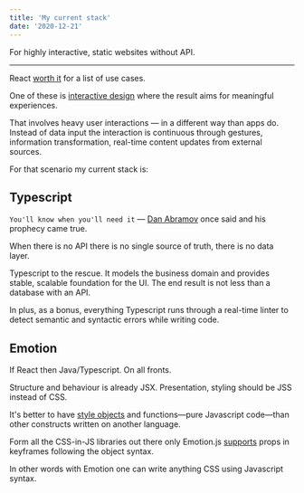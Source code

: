 ```yaml
---
title: 'My current stack'
date: '2020-12-21'
---
```


For highly interactive, static websites without API.

<!--more-->

---

React [worth it](http://metamn.io/react/things-ive-learnt-in-2020/) for a list of use cases.

One of these is [interactive design](https://en.wikipedia.org/wiki/Interactive_design) where the result aims for meaningful experiences.

That involves heavy user interactions &mdash; in a different way than apps do. Instead of data input the interaction is continuous through gestures, information transformation, real-time content updates from external sources.

For that scenario my current stack is:

## Typescript

`You'll know when you'll need it` &mdash; [Dan Abramov](https://overreacted.io/) once said and his prophecy came true.

When there is no API there is no single source of truth, there is no data layer.

Typescript to the rescue. It models the business domain and provides stable, scalable foundation for the UI. The end result is not less than a database with an API.

In plus, as a bonus, everything Typescript runs through a real-time linter to detect semantic and syntactic errors while writing code.

## Emotion

If React then Java/Typescript. On all fronts.

Structure and behaviour is already JSX. Presentation, styling should be JSS instead of CSS.

It's better to have [style objects](https://emotion.sh/docs/object-styles) and functions&mdash;pure Javascript code&mdash;than other constructs written on another language.

Form all the CSS-in-JS libraries out there only Emotion.js [supports](https://github.com/osequi/hacks/blob/master/CSS-in-JS.md) props in keyframes following the object syntax.

In other words with Emotion one can write anything CSS using Javascript syntax.
